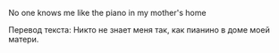 No one knows me like the piano in my mother's home

Перевод текста:
Никто не знает меня так, как пианино в доме моей матери.
